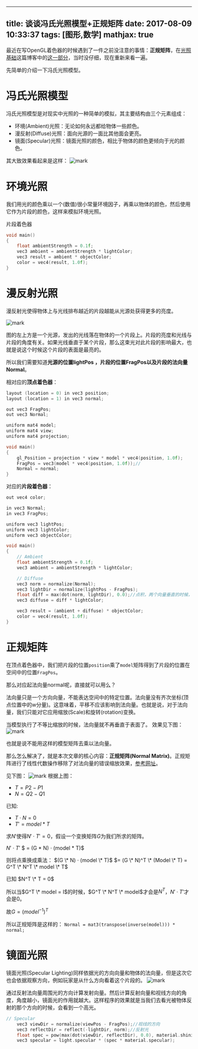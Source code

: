 
---
title: 谈谈冯氏光照模型+正规矩阵
date: 2017-08-09 10:33:37
tags: [图形,数学]
mathjax: true
---
最近在写OpenGL着色器的时候遇到了一件之前没注意的事情：**正规矩阵**，在[光照基础](https://learnopengl-cn.readthedocs.io/zh/latest/02%20Lighting/02%20Basic%20Lighting/)这篇博客中的[这一部分](https://learnopengl-cn.readthedocs.io/zh/latest/02%20Lighting/02%20Basic%20Lighting/#_6)，当时没仔细，现在重新来看一遍。

先简单的介绍一下冯氏光照模型。

# 冯氏光照模型
冯氏光照模型是对现实中光照的一种简单的模拟，其主要结构由三个元素组成：
- 环境(Ambient)光照：无论如何永远都给物体一些颜色。
- 漫反射(Diffuse)光照：面向光源的一面比其他面会更亮。
- 镜面(Specular)光照：镜面光照的颜色，相比于物体的颜色更倾向于光的颜色。

其大致效果看起来是这样：
![mark](http://o9z9uibed.bkt.clouddn.com/image/20170809/104450818.png?imageslim)

# 环境光照
我们用光的颜色乘以一个(数值)很小常量环境因子，再乘以物体的颜色，然后使用它作为片段的颜色，这样来模拟环境光照。

片段着色器
``` c++
void main()
{
    float ambientStrength = 0.1f;
    vec3 ambient = ambientStrength * lightColor;
    vec3 result = ambient * objectColor;
    color = vec4(result, 1.0f);
}
```

# 漫反射光照
漫反射光使得物体上与光线排布越近的片段越能从光源处获得更多的亮度。

![mark](http://o9z9uibed.bkt.clouddn.com/image/20170809/105809962.png?imageslim)

图的左上方是一个光源，发出的光线落在物体的一个片段上。片段的亮度和光线与片段的角度有关。如果光线垂直于某个片段，那么这束光对此片段的影响最大，也就是说这个时候这个片段的表面是最亮的。

所以我们需要知道**光源的位置lightPos **，**片段的位置FragPos**以及**片段的法向量Normal**。

相对应的**顶点着色器**：
``` c++
layout (location = 0) in vec3 position;
layout (location = 1) in vec3 normal;

out vec3 FragPos;
out vec3 Normal;

uniform mat4 model;
uniform mat4 view;
uniform mat4 projection;

void main()
{
    gl_Position = projection * view * model * vec4(position, 1.0f);
    FragPos = vec3(model * vec4(position, 1.0f));//
    Normal = normal;
}
```

对应的**片段着色器**：
``` c++
out vec4 color;

in vec3 Normal;  
in vec3 FragPos;  

uniform vec3 lightPos;
uniform vec3 lightColor;
uniform vec3 objectColor;

void main()
{
    // Ambient
    float ambientStrength = 0.1f;
    vec3 ambient = ambientStrength * lightColor;

    // Diffuse
    vec3 norm = normalize(Normal);
    vec3 lightDir = normalize(lightPos - FragPos);
    float diff = max(dot(norm, lightDir), 0.0);//点积，两个向量垂直的时候，值为0
    vec3 diffuse = diff * lightColor;

    vec3 result = (ambient + diffuse) * objectColor;
    color = vec4(result, 1.0f);
}
```

# 正规矩阵
在顶点着色器中，我们把片段的位置`position`乘了`model`矩阵得到了片段的位置在空间中的位置`FragPos`。

那么对应起法向量normal呢，直接就可以用么？

法向量只是一个方向向量，不能表达空间中的特定位置。法向量没有齐次坐标(顶点位置中的w分量)。这意味着，平移不应该影响到法向量。也就是说，对于法向量，我们只能对它应用缩放(Scale)和旋转(rotation)变换。

当模型执行了不等比缩放的时候，法向量就不再垂直于表面了。
效果见下图：
![mark](http://o9z9uibed.bkt.clouddn.com/image/20170809/161553425.png?imageslim)

也就是说不能用这样的模型矩阵去乘以法向量。

那么怎么解决了，就是本次文章的核心内容：**正规矩阵(Normal Matrix)**。正规矩阵进行了线性代数操作移除了对法向量的错误缩放效果，[参考网址](http://www.lighthouse3d.com/tutorials/glsl-12-tutorial/the-normal-matrix/)。

见下图：
![mark](http://o9z9uibed.bkt.clouddn.com/image/20170809/172931151.png?imageslim)
根据上图：
- $T = P2 - P1$
- $N = Q2 - Q1$

已知:
- $T · N = 0$
- $T' = model * T$

求$N'$使得$N' · T' = 0$，假设一个变换矩阵$G$为我们所求的矩阵。

$N'$ $·$ $T'$ $ = (G \* N) · (model \* T)$

则将点乘换成乘法：
$(G \* N) · (model \* T)$ $= (G \* N)^T \* (Model \* T) = G^T \* N^T \* model \* T$

已知 $N^T \* T = 0$

所以当$G^T \* model = I$的时候，$G^T \* N^T \* model$才会是$N^T$，$N' · T'$才会是0。

故$G = (model^{-1})^T$

所以正规矩阵是这样的：
`Normal = mat3(transpose(inverse(model))) * normal;`


#  镜面光照
镜面光照(Specular Lighting)同样依据光的方向向量和物体的法向量，但是这次它也会依据观察方向，例如玩家是从什么方向看着这个片段的。
![mark](http://o9z9uibed.bkt.clouddn.com/image/20170809/175624386.png?imageslim)

通过反射法向量周围光的方向计算发射向量。然后计算反射向量和视线方向的角度，角度越小，镜面光的作用就越大。这样程序的效果就是当我们去看光被物体反射的那个方向的时候，会看到一个高光。

``` c++
// Specular
    vec3 viewDir = normalize(viewPos - FragPos);//视线的方向
    vec3 reflectDir = reflect(-lightDir, norm);//反射光
    float spec = pow(max(dot(viewDir, reflectDir), 0.0), material.shininess);//视线和反射光的点乘 与 反射指数的阶乘
    vec3 specular = light.specular * (spec * material.specular);  

```
